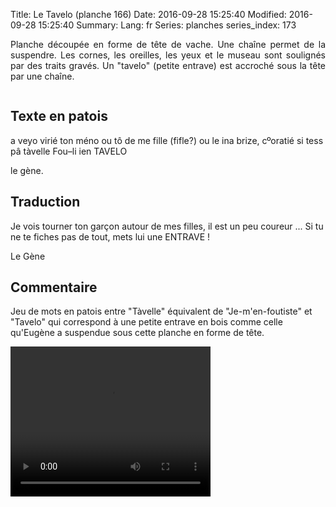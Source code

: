 Title: Le Tavelo (planche 166)
Date: 2016-09-28 15:25:40
Modified: 2016-09-28 15:25:40
Summary: 
Lang: fr
Series: planches
series_index: 173

<p style="text-align:justify;">Planche découpée en forme de tête de vache. Une chaîne permet de la suspendre. Les cornes, les oreilles, les yeux et le museau sont soulignés par des traits gravés. Un "tavelo" (petite entrave) est accroché sous la tête par une chaîne.</p>

<figure class="image-block" style="float: center;">
  <img alt="" src="{static}/images/planche_166.png">
  <figcaption style="max-width: 389px"></figcaption>
</figure>


## Texte en patois
a veyo virié ton méno ou tô de me fille (fifle?) ou le ina brize, cºoratié si tess pâ tàvelle Fou–li ien TAVELO

le gène.

## Traduction
Je vois tourner ton garçon autour de mes filles, il est un peu coureur ... Si tu ne te fiches pas de tout, mets lui une ENTRAVE !

Le Gène

## Commentaire
Jeu de mots en patois entre "Tàvelle" équivalent de "Je-m'en-foutiste" et "Tavelo" qui correspond à une petite entrave en bois comme celle qu'Eugène a suspendue sous cette planche en forme de tête.


<video width="320" height="240" controls>
  <source src="https://d1njpgd0ygatdn.cloudfront.net/video_166.mp4" type="video/mp4">
</video>
